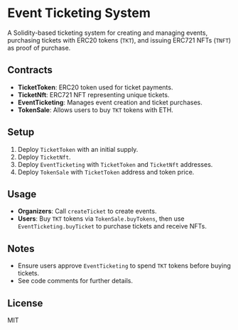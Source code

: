 # Event Ticketing System

A Solidity-based ticketing system for creating and managing events, purchasing tickets with ERC20 tokens (`TKT`), and issuing ERC721 NFTs (`TNFT`) as proof of purchase.

## Contracts

- **TicketToken**: ERC20 token used for ticket payments.
- **TicketNft**: ERC721 NFT representing unique tickets.
- **EventTicketing**: Manages event creation and ticket purchases.
- **TokenSale**: Allows users to buy `TKT` tokens with ETH.

## Setup

1. Deploy `TicketToken` with an initial supply.
2. Deploy `TicketNft`.
3. Deploy `EventTicketing` with `TicketToken` and `TicketNft` addresses.
4. Deploy `TokenSale` with `TicketToken` address and token price.

## Usage

- **Organizers**: Call `createTicket` to create events.
- **Users**: Buy `TKT` tokens via `TokenSale.buyTokens`, then use `EventTicketing.buyTicket` to purchase tickets and receive NFTs.

## Notes

- Ensure users approve `EventTicketing` to spend `TKT` tokens before buying tickets.
- See code comments for further details.

## License

MIT
